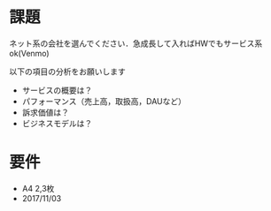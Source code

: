# 課題
ネット系の会社を選んでください．急成長して入ればHWでもサービス系ok(Venmo)

以下の項目の分析をお願いします
- サービスの概要は？
- パフォーマンス（売上高，取扱高，DAUなど）
- 訴求価値は？
- ビジネスモデルは？

# 要件
- A4 2,3枚
- 2017/11/03


